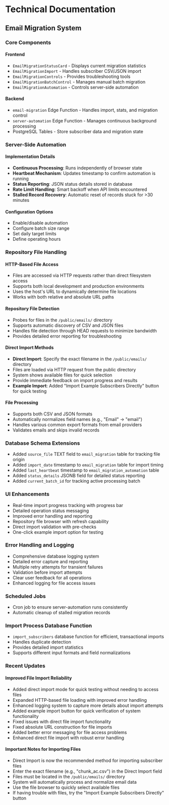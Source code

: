 
# Technical Documentation

## Email Migration System

### Core Components

#### Frontend
- `EmailMigrationStatusCard` - Displays current migration statistics
- `EmailMigrationImport` - Handles subscriber CSV/JSON import
- `EmailMigrationControls` - Provides troubleshooting tools
- `EmailMigrationBatchControl` - Manages manual batch migration
- `EmailMigrationAutomation` - Controls server-side automation

#### Backend
- `email-migration` Edge Function - Handles import, stats, and migration control
- `server-automation` Edge Function - Manages continuous background processing
- PostgreSQL Tables - Store subscriber data and migration state

### Server-Side Automation

#### Implementation Details
- **Continuous Processing**: Runs independently of browser state
- **Heartbeat Mechanism**: Updates timestamp to confirm automation is running
- **Status Reporting**: JSON status details stored in database
- **Rate Limit Handling**: Smart backoff when API limits encountered
- **Stalled Record Recovery**: Automatic reset of records stuck for >30 minutes

#### Configuration Options
- Enable/disable automation
- Configure batch size range
- Set daily target limits
- Define operating hours

### Repository File Handling

#### HTTP-Based File Access
- Files are accessed via HTTP requests rather than direct filesystem access
- Supports both local development and production environments
- Uses the host's URL to dynamically determine file locations
- Works with both relative and absolute URL paths

#### Repository File Detection
- Probes for files in the `/public/emails/` directory
- Supports automatic discovery of CSV and JSON files
- Handles file detection through HEAD requests to minimize bandwidth
- Provides detailed error reporting for troubleshooting

#### Direct Import Methods
- **Direct Import**: Specify the exact filename in the `/public/emails/` directory
- Files are loaded via HTTP request from the public directory
- System shows available files for quick selection
- Provide immediate feedback on import progress and results
- **Example Import**: Added "Import Example Subscribers Directly" button for quick testing

#### File Processing
- Supports both CSV and JSON formats
- Automatically normalizes field names (e.g., "Email" → "email")
- Handles various common export formats from email providers
- Validates emails and skips invalid records

### Database Schema Extensions
- Added `source_file` TEXT field to `email_migration` table for tracking file origin
- Added `import_date` timestamp to `email_migration` table for import timing
- Added `last_heartbeat` timestamp to `email_migration_automation` table
- Added `status_details` JSONB field for detailed status reporting
- Added `current_batch_id` for tracking active processing batch

### UI Enhancements
- Real-time import progress tracking with progress bar
- Detailed operation status messaging
- Improved error handling and reporting
- Repository file browser with refresh capability
- Direct import validation with pre-checks
- One-click example import option for testing

### Error Handling and Logging
- Comprehensive database logging system
- Detailed error capture and reporting
- Multiple retry attempts for transient failures
- Validation before import attempts
- Clear user feedback for all operations
- Enhanced logging for file access issues

### Scheduled Jobs
- Cron job to ensure server-automation runs consistently
- Automatic cleanup of stalled migration records

### Import Process Database Function
- `import_subscribers` database function for efficient, transactional imports
- Handles duplicate detection
- Provides detailed import statistics
- Supports different input formats and field normalizations

### Recent Updates

#### Improved File Import Reliability
- Added direct import mode for quick testing without needing to access files
- Expanded HTTP-based file loading with improved error handling
- Enhanced logging system to capture more details about import attempts
- Added example import button for quick verification of system functionality
- Fixed issues with direct file import functionality
- Fixed absolute URL construction for file imports
- Added better error messaging for file access problems
- Enhanced direct file import with robust error handling

#### Important Notes for Importing Files
- Direct Import is now the recommended method for importing subscriber files
- Enter the exact filename (e.g., "chunk_ac.csv") in the Direct Import field
- Files must be located in the `/public/emails/` directory
- System will automatically process and normalize email data
- Use the file browser to quickly select available files
- If having trouble with files, try the "Import Example Subscribers Directly" button
